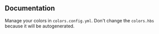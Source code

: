 ## Documentation

Manage your colors in `colors.config.yml`. Don't change the `colors.hbs` because it will be autogenerated.
